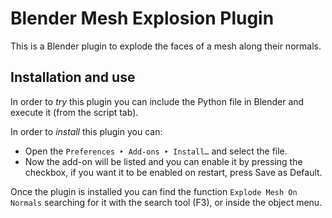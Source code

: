 # Blender Mesh Explosion Plugin
This is a Blender plugin to explode the faces of a mesh along their normals.



## Installation and use
In order to *try* this plugin you can include the Python file in Blender and execute it (from the script tab).



In order to *install* this plugin you can:
- Open the `Preferences ‣ Add-ons ‣ Install…` and select the file.
- Now the add-on will be listed and you can enable it by pressing the checkbox, if you want it to be enabled on restart, press Save as Default.



Once the plugin is installed you can find the function `Explode Mesh On Normals` searching for it with the search tool (F3), or inside the object menu.
